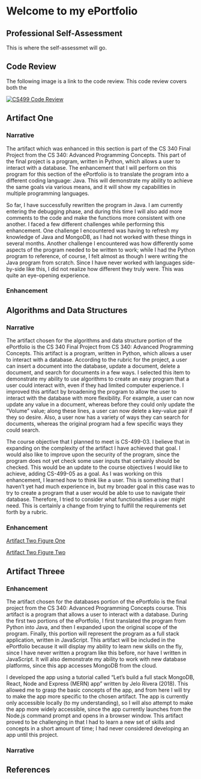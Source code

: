 # Welcome to my ePortfolio

## Professional Self-Assessment

This is where the self-assessmet will go.

## Code Review

The following image is a link to the code review. This code review covers both the

[![CS499 Code Review](https://i.imgur.com/QBLhuz7.png)](https://youtu.be/FqF6p_0CEmE "CS499 Code Review")

## Artifact One

### Narrative

The artifact which was enhanced in this section is part of the CS 340 Final Project from the CS 340: Advanced Programming Concepts. This part of the final project is a program, written in Python, which allows a user to interact with a database. The enhancement that I will perform on this program for this section of the ePortfolio is to translate the program into a different coding language: Java. This will demonstrate my ability to achieve the same goals via various means, and it will show my capabilities in multiple programming languages.

So far, I have successfully rewritten the program in Java. I am currently entering the debugging phase, and during this time I will also add more comments to the code and make the functions more consistent with one another. I faced a few different challenges while performing this enhancement. One challenge I encountered was having to refresh my knowledge of Java and MongoDB, as I had not worked with these things in several months. Another challenge I encountered was how differently some aspects of the program needed to be written to work; while I had the Python program to reference, of course, I felt almost as though I were writing the Java program from scratch. Since I have never worked with languages side-by-side like this, I did not realize how different they truly were. This was quite an eye-opening experience.

### Enhancement 

## Algorithms and Data Structures

### Narrative

   The artifact chosen for the algorithms and data structure portion of the ePortfolio is the CS 340 Final Project from CS 340: Advanced Programming Concepts. This artifact is a program, written in Python, which allows a user to interact with a database. According to the rubric for the project, a user can insert a document into the database, update a document, delete a document, and search for documents in a few ways. I selected this item to demonstrate my ability to use algorithms to create an easy program that a user could interact with, even if they had limited computer experience. I improved this artifact by broadening the program to allow the user to interact with the database with more flexibility. For example, a user can now update any value in a document, whereas before they could only update the “Volume” value; along these lines, a user can now delete a key-value pair if they so desire. Also, a user now has a variety of ways they can search for documents, whereas the original program had a few specific ways they could search.

The course objective that I planned to meet is CS-499-03. I believe that in expanding on the complexity of the artifact I have achieved that goal. I would also like to improve upon the security of the program, since the program does not yet check some user inputs that certainly should be checked. This would be an update to the course objectives I would like to achieve, adding CS-499-05 as a goal. As I was working on this enhancement, I learned how to think like a user. This is something that I haven’t yet had much experience in, but my broader goal in this case was to try to create a program that a user would be able to use to navigate their database. Therefore, I tried to consider what functionalities a user might need. This is certainly a change from trying to fulfill the requirements set forth by a rubric.

### Enhancement

[Artifact Two Figure One](https://imgur.com/FQlqcIs)

[Artifact Two Figure Two](https://imgur.com/A01oHNb)

## Artifact Threee

### Enhancement

The artifact chosen for the databases portion of the ePortfolio is the final project from the CS 340: Advanced Programming Concepts course. This artifact is a program that allows a user to interact with a database. During the first two portions of the ePortfolio, I first translated the program from Python into Java, and then I expanded upon the original scope of the program. Finally, this portion will represent the program as a full stack application, written in JavaScript. This artifact will be included in the ePortfolio because it will display my ability to learn new skills on the fly, since I have never written a program like this before, nor have I written in JavaScript. It will also demonstrate my ability to work with new database platforms, since this app accesses MongoDB from the cloud.

I developed the app using a tutorial called “Let’s build a full stack MongoDB, React, Node and Express (MERN) app” written by Jelo Rivera (2018). This allowed me to grasp the basic concepts of the app, and from here I will try to make the app more specific to the chosen artifact. The app is currently only accessible locally (to my understanding), so I will also attempt to make the app more widely accessible, since the app currently launches from the Node.js command prompt and opens in a browser window. This artifact proved to be challenging in that I had to learn a new set of skills and concepts in a short amount of time; I had never considered developing an app until this project.

### Narrative

## References
